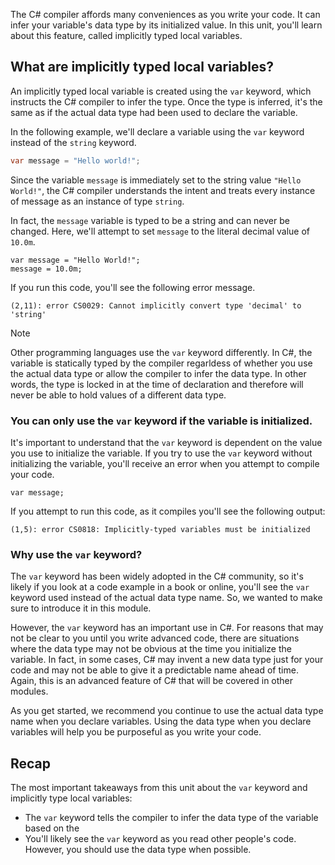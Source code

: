 The C# compiler affords many conveniences as you write your code.  It can infer your variable's data type by its initialized value.  In this unit, you'll learn about this feature, called implicitly typed local variables.

## What are implicitly typed local variables?

An implicitly typed local variable is created using the `var` keyword, which instructs the C# compiler to infer the type.  Once the type is inferred, it's the same as if the actual data type had been used to declare the variable.

In the following example, we'll declare a variable using the `var` keyword instead of the `string` keyword.

```csharp
var message = "Hello world!";
```
Since the variable `message` is immediately set to the string value `"Hello World!"`, the C# compiler understands the intent and treats every instance of message as an instance of type `string`.

In fact, the `message` variable is typed to be a string and can never be changed.  Here, we'll attempt to set `message` to the literal decimal value of `10.0m`.

```csharp-interactive
var message = "Hello World!";
message = 10.0m;
```
If you run this code, you'll see the following error message.

```output
(2,11): error CS0029: Cannot implicitly convert type 'decimal' to 'string'
```

> [!NOTE]
> Other programming languages use the `var` keyword differently.  In C#, the variable is statically typed by the compiler regarldess of whether you use the actual data type or allow the compiler to infer the data type.  In other words, the type is locked in at the time of declaration and therefore will never be able to hold values of a different data type.

### You can only use the `var` keyword if the variable is initialized.

It's important to understand that the `var` keyword is dependent on the value you use to initialize the variable.  If you try to use the `var` keyword without initializing the variable, you'll receive an error when you attempt to compile your code.

```csharp-interactive
var message;
```
If you attempt to run this code, as it compiles you'll see the following output:

```output
(1,5): error CS0818: Implicitly-typed variables must be initialized
```

### Why use the `var` keyword?

The `var` keyword has been widely adopted in the C# community, so it's likely if you look at a code example in a book or online, you'll see the `var` keyword used instead of the actual data type name.  So, we wanted to make sure to introduce it in this module.

However, the `var` keyword has an important use in C#.   For reasons that may not be clear to you until you write advanced code, there are situations where the data type may not be obvious at the time you initialize the variable.  In fact, in some cases, C# may invent a new data type just for your code and may not be able to give it a predictable name ahead of time.  Again, this is an advanced feature of C# that will be covered in other modules.

As you get started, we recommend you continue to use the actual data type name when you declare variables.  Using the data type when you declare variables will help you be purposeful as you write your code.

## Recap

The most important takeaways from this unit about the `var` keyword and implicitly type local variables:

- The `var` keyword tells the compiler to infer the data type of the variable based on the 
- You'll likely see the `var` keyword as you read other people's code.  However, you should use the data type when possible.
